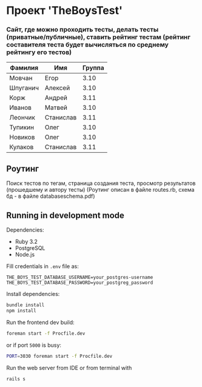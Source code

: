 # Проект 'TheBoysTest'
### Сайт, где можно проходить тесты, делать тесты (приватные/публичные), ставить рейтинг тестам (рейтинг составителя теста будет вычисляться по среднему рейтингу его тестов)

|Фамилия|Имя|Группа|
| --- | --- | --- |
| Мовчан | Егор | 3.10 |
| Шпуганич | Алексей | 3.10 |
| Корж | Андрей | 3.11 |
| Иванов | Матвей | 3.10 |
| Леончик | Станислав | 3.11 |
| Тупикин | Олег | 3.10 |
| Новиков | Олег | 3.10 |
| Кулаков | Станислав | 3.11 |

## Роутинг
Поиск тестов по тегам, страница создания теста, просмотр результатов (прошедшему и автору тесты)
(Роутинг описан в файле routes.rb, схема бд - в файле databaseschema.pdf)

## Running in development mode
Dependencies:
- Ruby 3.2
- PostgreSQL
- Node.js

Fill credentials in `.env` file as:
```
THE_BOYS_TEST_DATABASE_USERNAME=your_postgres-username
THE_BOYS_TEST_DATABASE_PASSWORD=your_postgreg_password
```

Install dependencies:
```bash
bundle install
npm install
```

Run the frontend dev build:
```bash
foreman start -f Procfile.dev
```
or if port `5000` is busy:
```zsh
PORT=3030 foreman start -f Procfile.dev
```

Run the web server from IDE or from terminal with
```bash
rails s
```
